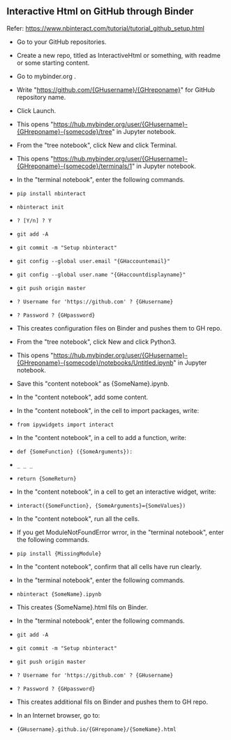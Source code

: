 ## Interactive Html on GitHub through Binder

Refer: https://www.nbinteract.com/tutorial/tutorial_github_setup.html

- Go to your GitHub repositories.
- Create a new repo, titled as InteractiveHtml or something, with readme or some starting content.
- Go to mybinder.org .
- Write "https://github.com/{GHusername}/{GHreponame}" for GitHub repository name.
- Click Launch.
- This opens "https://hub.mybinder.org/user/{GHusername}-{GHreponame}-{somecode}/tree" in Jupyter notebook.

- From the "tree notebook", click New and click Terminal.
- This opens "https://hub.mybinder.org/user/{GHusername}-{GHreponame}-{somecode}/terminals/1" in Jupyter notebook.
- In the "terminal notebook", enter the following commands.
-     pip install nbinteract
-     nbinteract init
-     ? [Y/n] ? Y
-     git add -A
-     git commit -m "Setup nbinteract"
-     git config --global user.email "{GHaccountemail}"
-     git config --global user.name "{GHaccountdisplayname}"
-     git push origin master
-     ? Username for 'https://github.com' ? {GHusername}
-     ? Password ? {GHpassword}
- This creates configuration files on Binder and pushes them to GH repo.
- From the "tree notebook", click New and click Python3.
- This opens "https://hub.mybinder.org/user/{GHusername}-{GHreponame}-{somecode}/notebooks/Untitled.ipynb" in Jupyter notebook.
- Save this "content notebook" as {SomeName}.ipynb.
- In the "content notebook", add some content.
- In the "content notebook", in the cell to import packages, write:
-     from ipywidgets import interact
- In the "content notebook", in a cell to add a function, write:
-     def {SomeFunction} ({SomeArguments}):
-     _ _ _
-     return {SomeReturn}
- In the "content notebook", in a cell to get an interactive widget, write:
-     interact({SomeFunction}, {SomeArguments}={SomeValues})
- In the "content notebook", run all the cells.
- If you get ModuleNotFoundError wrror, in the "terminal notebook", enter the following commands.
-     pip install {MissingModule}
- In the "content notebook", confirm that all cells have run clearly.

- In the "terminal notebook", enter the following commands.
-     nbinteract {SomeName}.ipynb
- This creates {SomeName}.html fils on Binder.
- In the "terminal notebook", enter the following commands.
-     git add -A
-     git commit -m "Setup nbinteract"
-     git push origin master
-     ? Username for 'https://github.com' ? {GHusername}
-     ? Password ? {GHpassword}
- This creates additional fils on Binder and pushes them to GH repo.

- In an Internet browser, go to:
-     {GHusername}.github.io/{GHreponame}/{SomeName}.html
